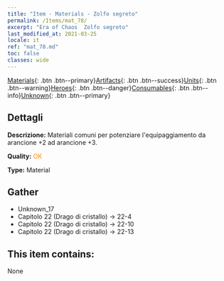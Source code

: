 ```yaml
---
title: "Item - Materials - Zolfo segreto"
permalink: /Items/mat_78/
excerpt: "Era of Chaos  Zolfo segreto"
last_modified_at: 2021-03-25
locale: it
ref: "mat_78.md"
toc: false
classes: wide
---
```

 [Materials](/it/Items/){: .btn .btn--primary}[Artifacts](/it/Items/Artifacts/){: .btn .btn--success}[Units](/it/Items/Units/){: .btn .btn--warning}[Heroes](/it/Items/Heroes/){: .btn .btn--danger}[Consumables](/it/Items/Consumables/){: .btn .btn--info}[Unknown](/it/Items/Unknown/){: .btn .btn--primary}

## Dettagli
 **Descrizione:** Materiali comuni per potenziare l'equipaggiamento da arancione +2 ad arancione +3.

 **Quality:** <span style="color: #FF8C00">OK</span>

 **Type:** Material

## Gather

*    Unknown_17 
*    Capitolo 22 (Drago di cristallo) -> 22-4 
*    Capitolo 22 (Drago di cristallo) -> 22-10 
*    Capitolo 22 (Drago di cristallo) -> 22-13 

## This item contains:

  None

